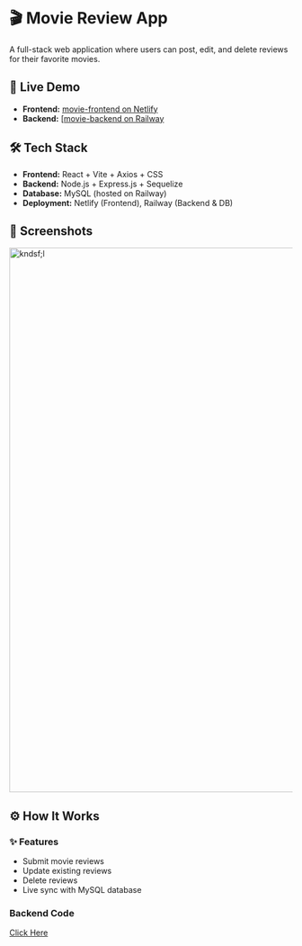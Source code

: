 
# 🎬 Movie Review App

A full-stack web application where users can post, edit, and delete reviews for their favorite movies.

## 🚀 Live Demo

- **Frontend:** [movie-frontend on Netlify](https://chimerical-jalebi-cb4e75.netlify.app)
- **Backend:** [[movie-backend on Railway](https://movie-reviews-production-bd79.up.railway.app/api/reviews](https://movie-reviews-production-bd79.up.railway.app/api/reviews))

## 🛠 Tech Stack

- **Frontend:** React + Vite + Axios + CSS
- **Backend:** Node.js + Express.js + Sequelize
- **Database:** MySQL (hosted on Railway)
- **Deployment:** Netlify (Frontend), Railway (Backend & DB)

## 📸 Screenshots

<img width="1915" height="968" alt="kndsf;l" src="https://github.com/user-attachments/assets/b461799d-6cb7-443c-a22c-1a18e1a21c28" />


## ⚙️ How It Works

### ✨ Features

- Submit movie reviews
- Update existing reviews
- Delete reviews
- Live sync with MySQL database

### Backend Code
[Click Here](https://github.com/Sandeepmothe/Movie-reviews-Backend)
